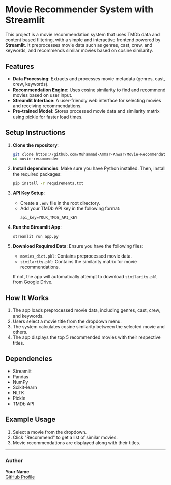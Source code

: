 # Movie Recommender System with Streamlit

This project is a movie recommendation system that uses TMDb data and content based filtering, with a simple and interactive frontend powered by **Streamlit**. It preprocesses movie data such as genres, cast, crew, and keywords, and recommends similar movies based on cosine similarity.

## Features

- **Data Processing**: Extracts and processes movie metadata (genres, cast, crew, keywords).
- **Recommendation Engine**: Uses cosine similarity to find and recommend movies based on user input.
- **Streamlit Interface**: A user-friendly web interface for selecting movies and receiving recommendations.
- **Pre-trained Model**: Stores processed movie data and similarity matrix using pickle for faster load times.

## Setup Instructions

1. **Clone the repository**:
    ```bash
    git clone https://github.com/Muhammad-Ammar-Anwar/Movie-Recommendation-System.git
    cd movie-recommender
    ```

2. **Install dependencies**:
    Make sure you have Python installed. Then, install the required packages:
    ```bash
    pip install -r requirements.txt
    ```

3. **API Key Setup**:
    - Create a `.env` file in the root directory.
    - Add your TMDb API key in the following format:
      ```
      api_key=YOUR_TMDB_API_KEY
      ```

4. **Run the Streamlit App**:
    ```bash
    streamlit run app.py
    ```

5. **Download Required Data**:
    Ensure you have the following files:
    - `movies_dict.pkl`: Contains preprocessed movie data.
    - `similarity.pkl`: Contains the similarity matrix for movie recommendations.

    If not, the app will automatically attempt to download `similarity.pkl` from Google Drive.

## How It Works

1. The app loads preprocessed movie data, including genres, cast, crew, and keywords.
2. Users select a movie title from the dropdown menu.
3. The system calculates cosine similarity between the selected movie and others.
4. The app displays the top 5 recommended movies with their respective titles.

## Dependencies

- Streamlit
- Pandas
- NumPy
- Scikit-learn
- NLTK
- Pickle
- TMDb API

## Example Usage

1. Select a movie from the dropdown.
2. Click "Recommend" to get a list of similar movies.
3. Movie recommendations are displayed along with their titles.



---

### Author

**Your Name**  
[GitHub Profile]([https://github.com/your-username](https://github.com/Muhammad-Ammar-Anwar))
